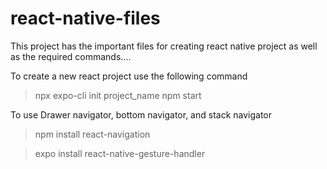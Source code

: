 # react-native-files


This project has the important files for creating react native project as well as the required commands....


To create a new react project use the following command

> npx expo-cli init project_name
> npm start

To use Drawer navigator, bottom navigator, and stack navigator

> npm install react-navigation

> expo install react-native-gesture-handler
